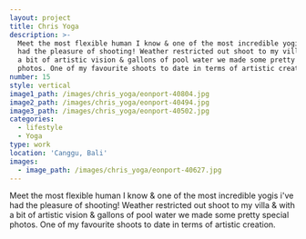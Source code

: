 ```yaml
---
layout: project
title: Chris Yoga
description: >-
  Meet the most flexible human I know & one of the most incredible yogis i've
  had the pleasure of shooting! Weather restricted out shoot to my villa & with
  a bit of artistic vision & gallons of pool water we made some pretty special
  photos. One of my favourite shoots to date in terms of artistic creation.
number: 15
style: vertical
image1_path: /images/chris_yoga/eonport-40804.jpg
image2_path: /images/chris_yoga/eonport-40494.jpg
image3_path: /images/chris_yoga/eonport-40502.jpg
categories:
  - lifestyle
  - Yoga
type: work
location: 'Canggu, Bali'
images:
  - image_path: /images/chris_yoga/eonport-40627.jpg
---
```


Meet the most flexible human I know & one of the most incredible yogis i've had the pleasure of shooting! Weather restricted out shoot to my villa & with a bit of artistic vision & gallons of pool water we made some pretty special photos. One of my favourite shoots to date in terms of artistic creation.&nbsp;